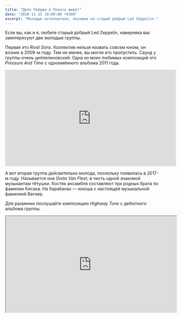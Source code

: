 ```yaml
---
title: "Дело Пейджа и Планта живёт"
date: "2018-11-15 18:00:00 +0300"
excerpt: "Молодые исполнители, похожие на старый добрый Led Zeppelin."
---
```


Если вы, как и я, любите старый добрый Led Zeppelin, наверняка вас заинтересуют две молодые группы.

Первая это *Rival Sons*. Коллектив нельзя назвать совсем юном, он возник в 2009-м году. Тем не менее, вы могли его пропустить.
Саунд у группы очень цеппелиновский. Одна из моих любимых композиций это *Pressure And Time* с одноимённого альбома 2011 года.

<div class="video-wrapper">
  <iframe width="560" height="315" src="https://www.youtube.com/embed/-MA0m1K2jW4" frameborder="0" allow="accelerometer; autoplay; encrypted-media; gyroscope; picture-in-picture" allowfullscreen></iframe>
</div>

А вот вторая группа дейсвительно молода, поскольку появилась в 2017-м году. Называется она *Greta Van Fleet*, в честь одной знакомой музыкантам тётушки. Костяк ансамбля составляют три родных брата
по фамилии Кисака. На барабанах&nbsp;&mdash; юноша с настоящей музыкальной фамилией Вагнер.

Для разминки послушайте композицию *Highway Tune* с дебютного альбома группы.

<div class="video-wrapper">
  <iframe width="560" height="315" src="https://www.youtube.com/embed/aJg4OJxp-co" allow="accelerometer; autoplay; encrypted-media; gyroscope; picture-in-picture" allowfullscreen></iframe>
</div>